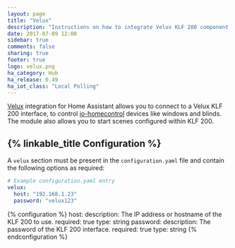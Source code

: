 ```yaml
---
layout: page
title: "Velux"
description: "Instructions on how to integrate Velux KLF 200 component with Home Assistant."
date: 2017-07-09 12:00
sidebar: true
comments: false
sharing: true
footer: true
logo: velux.png
ha_category: Hub
ha_release: 0.49
ha_iot_class: "Local Polling"
---
```


[Velux](http://www.velux.com) integration for Home Assistant allows you to connect to a Velux KLF 200 interface, to control [io-homecontrol](http://www.io-homecontrol.com)  devices like windows and blinds. The module also allows you to start scenes configured within KLF 200.

## {% linkable_title Configuration %}

A `velux` section must be present in the `configuration.yaml` file and contain the following options as required:

```yaml
# Example configuration.yaml entry
velux:
  host: "192.168.1.23"
  password: "velux123"
```

{% configuration %}
host:
  description: The IP address or hostname of the KLF 200 to use.
  required: true
  type: string
password:
  description: The password of the KLF 200 interface.
  required: true
  type: string
{% endconfiguration %}
